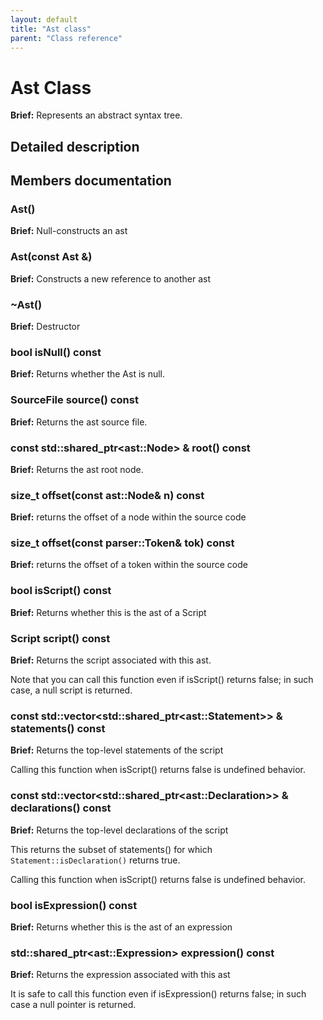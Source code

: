 ```yaml
---
layout: default
title: "Ast class"
parent: "Class reference"
---
```


# Ast Class

**Brief:** Represents an abstract syntax tree.

## Detailed description

## Members documentation

### Ast()

**Brief:** Null-constructs an ast

### Ast(const Ast &)

**Brief:** Constructs a new reference to another ast

### ~Ast()

**Brief:** Destructor

### bool isNull() const

**Brief:** Returns whether the Ast is null.

### SourceFile source() const

**Brief:** Returns the ast source file.

### const std::shared_ptr\<ast::Node> & root() const

**Brief:** Returns the ast root node.

### size_t offset(const ast::Node& n) const

**Brief:** returns the offset of a node within the source code

### size_t offset(const parser::Token& tok) const

**Brief:** returns the offset of a token within the source code

### bool isScript() const

**Brief:** Returns whether this is the ast of a Script

### Script script() const

**Brief:** Returns the script associated with this ast.

Note that you can call this function even if isScript() returns false; in such case, a null script is returned.

### const std::vector\<std::shared_ptr\<ast::Statement\>> & statements() const

**Brief:** Returns the top-level statements of the script

Calling this function when isScript() returns false is undefined behavior.

### const std::vector\<std::shared_ptr\<ast::Declaration\>> & declarations() const

**Brief:** Returns the top-level declarations of the script

This returns the subset of statements() for which `Statement::isDeclaration()` returns true.

Calling this function when isScript() returns false is undefined behavior.

### bool isExpression() const

**Brief:** Returns whether this is the ast of an expression

### std::shared_ptr\<ast::Expression> expression() const

**Brief:** Returns the expression associated with this ast

It is safe to call this function even if isExpression() returns false; in such case a null pointer is returned.

